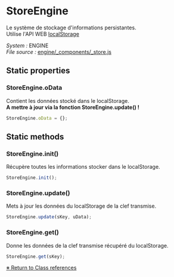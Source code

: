 # StoreEngine

Le système de stockage d'informations persistantes.     Utilise l'API WEB [localStorage](https://developer.mozilla.org/fr/docs/Web/API/Web_Storage_API/Using_the_Web_Storage_API)


_System :_ ENGINE  
_File source :_ [engine/_components/_store.js](https://github.com/de-sign/DBZ-Versus/blob/master/src/assets/js/engine/_components/_store.js)

## Static properties
### StoreEngine.oData

Contient les données stocké dans le localStorage.    **A mettre à jour via la fonction StoreEngine.update() !**

```javascript
StoreEngine.oData = {};
```


## Static methods
### StoreEngine.init()

Récupère toutes les informations stocker dans le localStorage. 

```javascript
StoreEngine.init();
```

### StoreEngine.update()

Mets à jour les données du localStorage de la clef transmise. 

```javascript
StoreEngine.update(sKey, uData);
```

### StoreEngine.get()

Donne les données de la clef transmise récupéré du localStorage. 

```javascript
StoreEngine.get(sKey);
```


<link rel="stylesheet" href="../_doc.css" />

[&#8251; Return to Class references](References.md)